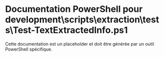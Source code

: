 # Documentation PowerShell pour development\scripts\extraction\tests\Test-TextExtractedInfo.ps1

Cette documentation est un placeholder et doit être générée par un outil PowerShell spécifique.
